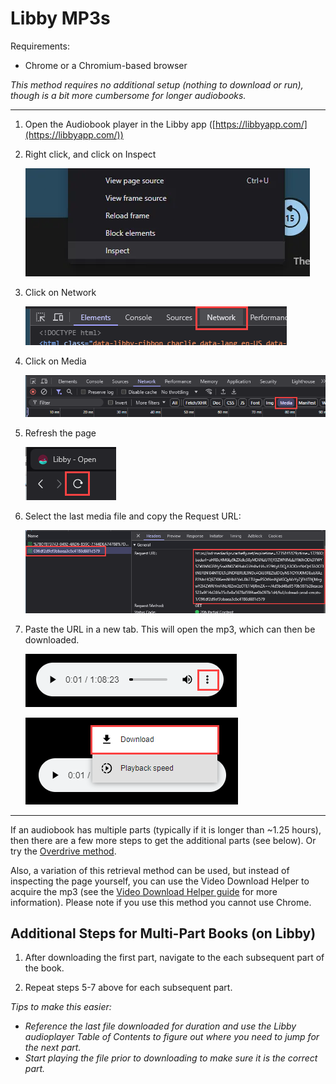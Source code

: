 # Libby MP3s

Requirements:

- Chrome or a Chromium-based browser

*This method requires no additional setup (nothing to download or run), though is a bit more cumbersome for longer audiobooks.*

---

1. Open the Audiobook player in the Libby app ([https://libbyapp.com/](https://libbyapp.com/))
2. Right click, and click on Inspect
    
    ![uslibmp3_00.png](../../img/uslibmp3_00.png)
    
3. Click on Network
    
    ![uslibmp3_01.png](../../img/uslibmp3_01.png)
    
4. Click on Media
    
    ![uslibmp3_02.png](../../img/uslibmp3_02.png)
    
5. Refresh the page
    
    ![uslibmp3_03.png](../../img/uslibmp3_03.png)
    
6. Select the last media file and copy the Request URL:
    
    ![uslibmp3_04.png](../../img/uslibmp3_04.png)
    
7. Paste the URL in a new tab. This will open the mp3, which can then be downloaded.
    
    ![uslibmp3_05.png](../../img/uslibmp3_05.png)
    
    ![uslibmp3_06.png](../../img/uslibmp3_06.png)
    

---

If an audiobook has multiple parts (typically if it is longer than ~1.25 hours), then there are a few more steps to get the additional parts (see below). Or try the [Overdrive method](using_libbyoverdrive_odmpy.md).

Also, a variation of this retrieval method can be used, but instead of inspecting the page yourself, you can use the Video Download Helper to acquire the mp3 (see the [Video Download Helper guide](using_video_download_helper_for_myo.md) for more information). Please note if you use this method you cannot use Chrome.

Additional Steps for Multi-Part Books (on Libby)
---
1. After downloading the first part, navigate to the each subsequent part of the book.

2. Repeat steps 5-7 above for each subsequent part.

*Tips to make this easier:*

- *Reference the last file downloaded for duration and use the Libby audioplayer Table of Contents to figure out where you need to jump for the next part.*
- *Start playing the file prior to downloading to make sure it is the correct part.*